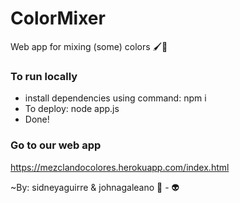 # ColorMixer
Web app for mixing (some) colors 🖌️🎨


### To run locally
- install dependencies using command: npm i
- To deploy: node app.js
- Done!

### Go to our web app
https://mezclandocolores.herokuapp.com/index.html

~By: sidneyaguirre & johnagaleano
🤖 - 👽
